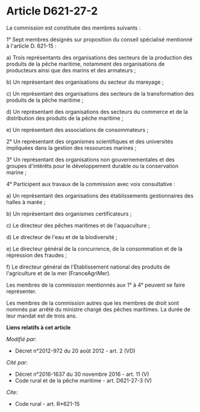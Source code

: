 # Article D621-27-2

La commission est constituée des membres suivants : 

1° Sept membres désignés sur proposition du conseil spécialisé mentionné à l'article    D. 621-15 : 

a) Trois représentants des organisations des secteurs de la production des produits de la pêche maritime, notamment des
organisations de producteurs ainsi que des marins et des armateurs ; 

b) Un représentant des organisations du secteur du mareyage ; 

c) Un représentant des organisations des secteurs de la transformation des produits de la pêche maritime ; 

d) Un représentant des organisations des secteurs du commerce et de la distribution des produits de la pêche maritime ; 

e) Un représentant des associations de consommateurs ; 

2° Un représentant des organismes scientifiques et des universités impliquées dans la gestion des ressources marines ; 

3° Un représentant des organisations non gouvernementales et des groupes d'intérêts pour le développement durable ou la
conservation marine ; 

4° Participent aux travaux de la commission avec voix consultative : 

a) Un représentant des organisations des établissements gestionnaires des halles à marée ; 

b) Un représentant des organismes certificateurs ; 

c) Le directeur des pêches maritimes et de l'aquaculture ; 

d) Le directeur de l'eau et de la biodiversité ; 

e) Le directeur général de la concurrence, de la consommation et de la répression des fraudes ; 

f) Le directeur général de l'Etablissement national des produits de l'agriculture et de la mer (FranceAgriMer). 

Les membres de la commission mentionnés aux 1° à 4° peuvent se faire représenter. 

Les membres de la commission autres que les membres de droit sont nommés par arrêté du ministre chargé des pêches maritimes.
La durée de leur mandat est de trois ans.

**Liens relatifs à cet article**

_Modifié par_:

  - Décret n°2012-972 du 20 août 2012 - art. 2 (VD)

_Cité par_:

  - Décret n°2016-1637 du 30 novembre 2016 - art. 11 (V)
  - Code rural et de la pêche maritime - art. D621-27-3 (V)

_Cite_:

  - Code rural - art. R*621-15
